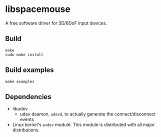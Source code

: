 libspacemouse
==================

A free software driver for 3D/6DoF input devices.

Build
-----

    make
    sudo make install

Build examples
--------------

    make examples

Dependencies
------------

* libudev
    * udev deamon, `udevd`, to actually generate the connect/disconnect events
* Linux kernel's `evdev` module. This module is distributed with all major distributions.
